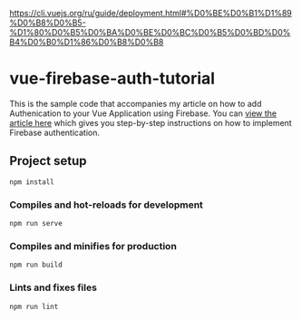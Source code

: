 https://cli.vuejs.org/ru/guide/deployment.html#%D0%BE%D0%B1%D1%89%D0%B8%D0%B5-%D1%80%D0%B5%D0%BA%D0%BE%D0%BC%D0%B5%D0%BD%D0%B4%D0%B0%D1%86%D0%B8%D0%B8


# vue-firebase-auth-tutorial

This is the sample code that accompanies my article on how to add Authenication to your Vue Application using Firebase.
You can [view the article here](https://wp.me/p3sG15-rG) which gives you step-by-step instructions on how to implement Firebase authentication.

## Project setup
```
npm install
```

### Compiles and hot-reloads for development
```
npm run serve
```

### Compiles and minifies for production
```
npm run build
```

### Lints and fixes files
```
npm run lint
```
